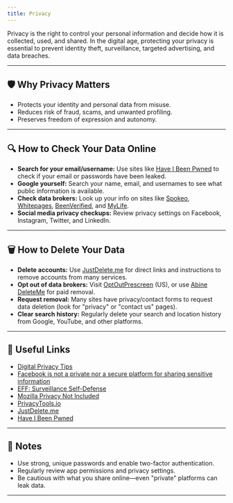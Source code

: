 ```yaml
---
title: Privacy
---
```


Privacy is the right to control your personal information and decide how it is collected, used, and shared. In the digital age, protecting your privacy is essential to prevent identity theft, surveillance, targeted advertising, and data breaches.

---

## 🛡️ Why Privacy Matters

- Protects your identity and personal data from misuse.
- Reduces risk of fraud, scams, and unwanted profiling.
- Preserves freedom of expression and autonomy.

---

## 🔍 How to Check Your Data Online

- **Search for your email/username:** Use sites like [Have I Been Pwned](https://haveibeenpwned.com/) to check if your email or passwords have been leaked.
- **Google yourself:** Search your name, email, and usernames to see what public information is available.
- **Check data brokers:** Look up your info on sites like [Spokeo](https://www.spokeo.com/), [Whitepages](https://www.whitepages.com/), [BeenVerified](https://www.beenverified.com/), and [MyLife](https://www.mylife.com/).
- **Social media privacy checkups:** Review privacy settings on Facebook, Instagram, Twitter, and LinkedIn.

---

## 🗑️ How to Delete Your Data

- **Delete accounts:** Use [JustDelete.me](https://justdelete.me/) for direct links and instructions to remove accounts from many services.
- **Opt out of data brokers:** Visit [OptOutPrescreen](https://www.optoutprescreen.com/) (US), or use [Abine DeleteMe](https://joindeleteme.com/) for paid removal.
- **Request removal:** Many sites have privacy/contact forms to request data deletion (look for "privacy" or "contact us" pages).
- **Clear search history:** Regularly delete your search and location history from Google, YouTube, and other platforms.

---

## 🔗 Useful Links

- [Digital Privacy Tips](https://bluz71.github.io/2018/06/20/digital-privacy-tips.html)
- [Facebook is not a private nor a secure platform for sharing sensitive information](https://www.reddit.com/r/privacy/comments/79x7u3/facebook_employees_just_opened_a_privately_shared/)
- [EFF: Surveillance Self-Defense](https://ssd.eff.org/)
- [Mozilla Privacy Not Included](https://foundation.mozilla.org/en/privacynotincluded/)
- [PrivacyTools.io](https://www.privacytools.io/)
- [JustDelete.me](https://justdelete.me/)
- [Have I Been Pwned](https://haveibeenpwned.com/)

---

## 📝 Notes

- Use strong, unique passwords and enable two-factor authentication.
- Regularly review app permissions and privacy settings.
- Be cautious with what you share online—even "private" platforms can leak data.

---
